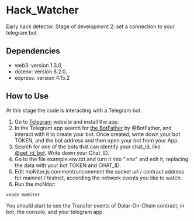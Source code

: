 # Hack_Watcher
Early hack detector. Stage of development 2: set a connection to your telegram bot.

## Dependencies
 * web3: version 1.3.0,
 * dotenv: version 8.2.0,
 * express: version 4.15.2
 
## How to Use
At this stage the code is interacting with a Telegram bot.
1. Go to [Telegram](https://telegram.org/) website and install the app.
2. In the Telegram app search for [the BotFather](https://t.me/botfather) by @BotFather, and interact with it to create your bot. Once created, write down your bot TOKEN, and the bot address and then open your bot from your App.
3. Search for one of the bots that can identify your chat_id, like [@get_id_bot](https://t.me/get_id_bot). Write down your Chat_ID.
4. Go to the file example.env.txt and turn it into ".env" and edit it, replacing the data with your bot TOKEN and CHAT_ID.
5. Edit moNitor.js comment/uncomment the socket url / contract address for mainnet / testnet, according the network events you like to watch.
6. Run the moNitor:
```shell
>node moNitor
```

You should start to see the Transfer events of Dolar-On-Chain contract, in bot, the console, and your telegram app.